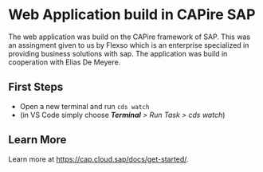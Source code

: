 # Web Application build in CAPire SAP 
The web application was build on the CAPire framework of SAP. 
This was an assingment given to us by Flexso which is an enterprise specialized in providing business solutions with sap.
The application was build in cooperation with Elias De Meyere. 


## First Steps
- Open a new terminal and run `cds watch` 
- (in VS Code simply choose _**Terminal** > Run Task > cds watch_)


## Learn More
Learn more at https://cap.cloud.sap/docs/get-started/.
